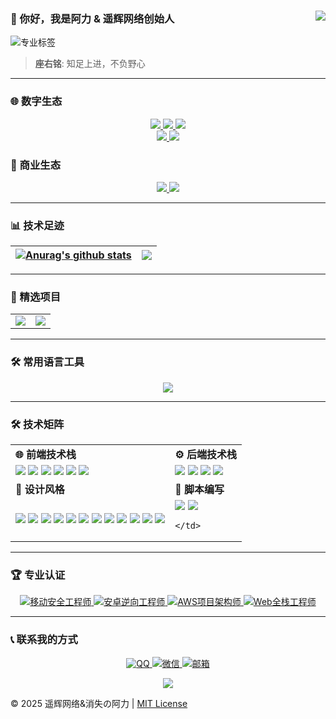 ### 👋 你好，我是阿力 & 遥辉网络创始人<a href="https://github.com/Ktz-ali/"><img align="right" src="https://komarev.com/ghpvc/?username=Ktz-ali&label=Views&color=blue&style=flat"></a>

<p><img src="https://readme-typing-svg.herokuapp.com?font=Fira+Code&weight=600&size=24&duration=3000&pause=1000&color=1D9BF0&center=true&vCenter=true&width=435&lines=%F0%9F%92%BB+专注移动安全领域攻防;%F0%9F%A7%A9+热爱花里胡哨的程序开发设计;%F0%9F%9B%A0%EF%B8%8F+每样都懂一点点的全栈架构工程师" alt="专业标签"></p>  

> **座右铭**: 知足上进，不负野心  

---

### 🌐 数字生态
<div align="center">
  <a href="http://www.ktzali.cn" target="_blank">
    <img src="https://img.shields.io/badge/Website-个人主页-2CA5E0?logo=homeassistant&logoColor=white&style=for-the-badge">
  </a>
  <a href="http://www.94ali.top" target="_blank">
    <img src="https://img.shields.io/badge/Blog-技术博客-FF5722?logo=hexo&logoColor=white&style=for-the-badge">
  </a>
  <a href="https://gitee.com/Ktz-ali" target="_blank">
    <img src="https://img.shields.io/badge/Gitee-开源仓库-C71D23?logo=gitee&logoColor=white&style=for-the-badge">
  </a>
</div>

<div align="center">
  <a href="https://b23.tv/7QqLgsC" target="_blank">
    <img src="https://img.shields.io/badge/Bilibili-技术分享-FF69B4?logo=bilibili&logoColor=white&style=for-the-badge">
  </a>
  <a href="https://pd.qq.com/s/ceqvpaxi2?b=5" target="_blank">
    <img src="https://img.shields.io/badge/QQ-技术社区-12B7F5?logo=tencentqq&logoColor=white&style=for-the-badge">
  </a>
</div>

### 💼 商业生态
<div align="center">
  <a href="https://m.tb.cn/h.hLTEti9?tk=qYpN4TwJPn0" target="_blank">
    <img src="https://img.shields.io/badge/Xianyu-技术店铺-FE5000?logo=alibabadotcom&logoColor=white">
  </a>
  <a href="https://www.huzhan.com/ishop53338" target="_blank">
    <img src="https://img.shields.io/badge/Huzhan-程序商店-FF0036?logo=shoppingcart&logoColor=white">
  </a>
</div>

---

### 📊 技术足迹
| <a href="https://github.com/Ktz-ali/github-readme-stats"><img align="center" src="https://github-readme-stats.vercel.app/api?hide_border=true&locale=cn&username=Ktz-ali&show_icons=true&include_all_commits=true&theme=buefy&hide_border=true" alt="Anurag's github stats" /></a> | <a href="https://github.com/Ktz-ali/github-readme-stats"><img align="center" src="https://github-readme-stats.vercel.app/api/top-langs/?hide_border=true&locale=cn&username=Ktz-ali&layout=compact&theme=buefy&hide_border=true" /></a> |
| ------------- | ------------- |

---

### 🚀 精选项目
<table align="center">
    <tr>
        <td align="center">
          <picture>
            <a href="https://github.com/Ktz-ali/AliGit">
                <img src="https://github-readme-stats.vercel.app/api/pin/?username=Ktz-ali&repo=AliGit&theme=buefy">
            </a>
          </picture>
        </td>
        <td align="center">
          <picture>
            <a href="https://github.com/Ktz-ali/AliSpace">
                <img src="https://github-readme-stats.vercel.app/api/pin/?username=Ktz-ali&repo=AliSpace&theme=buefy">
            </a>
          </picture>
        </td>
    </tr>
</table>

---

### 🛠️ 常用语言工具
<p align="center">
  <img src="https://skillicons.dev/icons?i=java,bash,py,php,html,css,javascript,vue,nodejs,mysql,redis,git,github,linux,docker,nginx&theme=dark&perline=8" />
</p>

---


### 🛠️ 技术矩阵
<table align="center">
  <tr>
    <td><b>🌐 前端技术栈</b></td>
    <td><b>⚙️ 后端技术栈</b></td>
  </tr>
  <tr>
    <td>
      <img src="https://img.shields.io/badge/HTML5-E34F26?logo=html5&logoColor=white"> 
      <img src="https://img.shields.io/badge/CSS3-1572B6?logo=css3&logoColor=white">
      <img src="https://img.shields.io/badge/JavaScript-F7DF1E?logo=javascript&logoColor=black">
      <img src="https://img.shields.io/badge/Vue.js-4FC08D?logo=vue.js&logoColor=white"> 
       <img src="https://img.shields.io/badge/Ajax-FF6F00?logo=flat">
      <img src="https://img.shields.io/badge/Bootstrap-7952B3?logo=bootstrap&logoColor=white">
    </td>
    <td>
      <img src="https://img.shields.io/badge/Java-007396?logo=java&logoColor=white"> 
      <img src="https://img.shields.io/badge/PHP-777BB4?logo=php&logoColor=white">
      <img src="https://img.shields.io/badge/MySQL-4479A1?logo=mysql&logoColor=white">
      <img src="https://img.shields.io/badge/Linux-FCC624?logo=linux&logoColor=black">
    </td>
  </tr>
  <tr>
    <td><b>🎨 设计风格</b></td>
    <td><b>🤖 脚本编写</b></td>
  </tr>
  <tr>
    <td>
     <img src="https://img.shields.io/badge/拟态化-8A2BE2?style=flat">
        <img src="https://img.shields.io/badge/毛玻璃-87CEEB?style=flat">
        <img src="https://img.shields.io/badge/科技感-00FF7F?style=flat">
        <img src="https://img.shields.io/badge/高端大气-87CEEB?style=flat">
        <img src="https://img.shields.io/badge/现代化-00FF7F?style=flat">
 <img src="https://img.shields.io/badge/图形化操作界面设计-3C78D8?style=flat">
        <img src="https://img.shields.io/badge/模块化函数封装-9C27B0?style=flat">
        <img src="https://img.shields.io/badge/菜单驱动式交互-FF9800?style=flat">
        <img src="https://img.shields.io/badge/区域化分类管理-3C78D8?style=flat">
        <img src="https://img.shields.io/badge/模块化函数封装-9C27B0?style=flat">
        <img src="https://img.shields.io/badge/自动化任务处理-FF9800?style=flat">
        <img src="https://img.shields.io/badge/跨平台兼容适配-3C78D8?style=flat">
    </td>
    <td>
      <img src="https://img.shields.io/badge/Python-3776AB?logo=python&logoColor=white">
      <img src="https://img.shields.io/badge/Shell-4EAA25?logo=gnubash&logoColor=white">
    
    </td>
  </tr>
</table>

---

### 🏆 专业认证
<div align="center">
   <a href="#">
    <img src="https://img.shields.io/badge/移动安全工程师-高级-4CAF50?logo=android" alt="移动安全工程师">
  </a>
  <a href="#">
    <img src="https://img.shields.io/badge/安卓逆向工程师-认证-9C27B0?logo=androidstudio" alt="安卓逆向工程师">
  </a>
  <a href="#">
    <img src="https://img.shields.io/badge/AWS_Architect-Associate-FF9900?logo=amazonaws" alt="AWS项目架构师">
  </a>
  <a href="#">
    <img src="https://img.shields.io/badge/Full_Stack-TCA-3C78D8?logo=googlecloud" alt="Web全栈工程师">
  </a>
</div>

---

### 📞 联系我的方式
<p align="center">
  <a href="https://qm.qq.com/q/DBDjD6OcIS">
    <img src="https://img.shields.io/badge/QQ-1728031575-12B7F5?logo=tencentqq" alt="QQ">
  </a>
  <a href="#">
    <img src="https://img.shields.io/badge/微信-Ali01021123-07C160?logo=wechat" alt="微信">
  </a>
  <a href="mailto:xywlxyh@vip.qq.com">
    <img src="https://img.shields.io/badge/邮箱-xywlxyh@vip.qq.com-EA4335?logo=gmail" alt="邮箱">
  </a>
</p>

<div align="center">
  <img src="https://capsule-render.vercel.app/api?type=waving&color=gradient&height=60&section=footer" />
</div>

© 2025 遥辉网络&消失の阿力 | [MIT License](LICENSE)